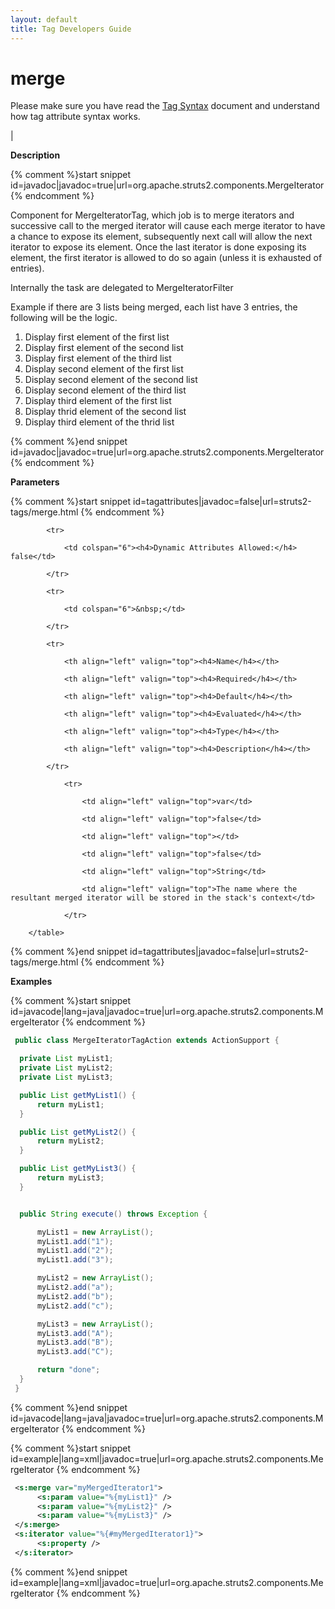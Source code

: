 ```yaml
---
layout: default
title: Tag Developers Guide
---
```


# merge


Please make sure you have read the [Tag Syntax](tag-syntax.html) document and understand how tag attribute syntax works.

| 

__Description__



{% comment %}start snippet id=javadoc|javadoc=true|url=org.apache.struts2.components.MergeIterator {% endcomment %}
<p> <p>Component for MergeIteratorTag, which job is to merge iterators and successive
 call to the merged iterator will cause each merge iterator to have a chance to
 expose its element, subsequently next call will allow the next iterator to expose
 its element. Once the last iterator is done exposing its element, the first iterator
 is allowed to do so again (unless it is exhausted of entries).</P>

 <p>Internally the task are delegated to MergeIteratorFilter</p>

 <p>Example if there are 3 lists being merged, each list have 3 entries, the following will
 be the logic.</P>
 <ol>
      <li>Display first element of the first list</li>
      <li>Display first element of the second list</li>
      <li>Display first element of the third list</li>
      <li>Display second element of the first list</li>
      <li>Display second element of the second list</li>
      <li>Display second element of the third list</li>
      <li>Display third element of the first list</li>
      <li>Display thrid element of the second list</li>
      <li>Display third element of the thrid list</li>
 </ol>
</p>
{% comment %}end snippet id=javadoc|javadoc=true|url=org.apache.struts2.components.MergeIterator {% endcomment %}

__Parameters__



{% comment %}start snippet id=tagattributes|javadoc=false|url=struts2-tags/merge.html {% endcomment %}
<p>		<table width="100%">

			<tr>

				<td colspan="6"><h4>Dynamic Attributes Allowed:</h4> false</td>

			</tr>

			<tr>

				<td colspan="6">&nbsp;</td>

			</tr>

			<tr>

				<th align="left" valign="top"><h4>Name</h4></th>

				<th align="left" valign="top"><h4>Required</h4></th>

				<th align="left" valign="top"><h4>Default</h4></th>

				<th align="left" valign="top"><h4>Evaluated</h4></th>

				<th align="left" valign="top"><h4>Type</h4></th>

				<th align="left" valign="top"><h4>Description</h4></th>

			</tr>

				<tr>

					<td align="left" valign="top">var</td>

					<td align="left" valign="top">false</td>

					<td align="left" valign="top"></td>

					<td align="left" valign="top">false</td>

					<td align="left" valign="top">String</td>

					<td align="left" valign="top">The name where the resultant merged iterator will be stored in the stack's context</td>

				</tr>

		</table>

</p>
{% comment %}end snippet id=tagattributes|javadoc=false|url=struts2-tags/merge.html {% endcomment %}

__Examples__



{% comment %}start snippet id=javacode|lang=java|javadoc=true|url=org.apache.struts2.components.MergeIterator {% endcomment %}

```java
 public class MergeIteratorTagAction extends ActionSupport {

  private List myList1;
  private List myList2;
  private List myList3;

  public List getMyList1() {
      return myList1;
  }

  public List getMyList2() {
      return myList2;
  }

  public List getMyList3() {
      return myList3;
  }


  public String execute() throws Exception {

      myList1 = new ArrayList();
      myList1.add("1");
      myList1.add("2");
      myList1.add("3");

      myList2 = new ArrayList();
      myList2.add("a");
      myList2.add("b");
      myList2.add("c");

      myList3 = new ArrayList();
      myList3.add("A");
      myList3.add("B");
      myList3.add("C");

      return "done";
  }
 }

```

{% comment %}end snippet id=javacode|lang=java|javadoc=true|url=org.apache.struts2.components.MergeIterator {% endcomment %}


{% comment %}start snippet id=example|lang=xml|javadoc=true|url=org.apache.struts2.components.MergeIterator {% endcomment %}

```xml
 <s:merge var="myMergedIterator1">
      <s:param value="%{myList1}" />
      <s:param value="%{myList2}" />
      <s:param value="%{myList3}" />
 </s:merge>
 <s:iterator value="%{#myMergedIterator1}">
      <s:property />
 </s:iterator>

```

{% comment %}end snippet id=example|lang=xml|javadoc=true|url=org.apache.struts2.components.MergeIterator {% endcomment %}
